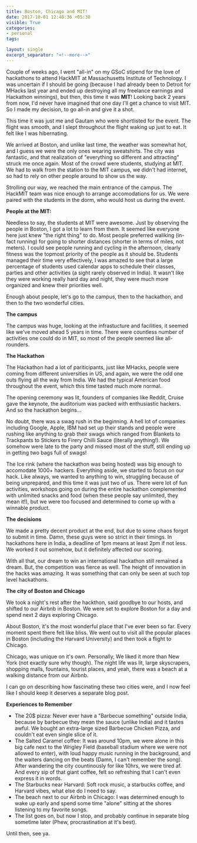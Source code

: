 ```yaml
---
title: Boston, Chicago and MIT!
date: 2017-10-01 12:40:36 +05:30
visible: True
categories:
- personal
tags:

layout: single
excerpt_separator: "<!--more-->"
---
```


Couple of weeks ago, I went "all-in" on my GSoC stipend for the love of hackathons to attend HackMIT at Massachusetts Institute of Technology. I was uncertain if I should be going (because I had already been to Detroit for MHacks last year and ended up destroying all my freelance earnings and Hackathon winnings), but then, this time it was **MIT**! Looking back 2 years from now, I'd never have imagined that one day I'll get a chance to visit MIT. So I made my decision, to go all-in and give it a shot. <!--more-->

This time it was just me and Gautam who were shortlisted for the event. The flight was smooth, and I slept throughout the flight waking up just to eat. It felt like I was hibernating.

We arrived at Boston, and unlike last time, the weather was somewhat hot, and I guess we were the only ones wearing sweatshirts. The city was fantastic, and that realization of "everything so different and attracting" struck me once again. Most of the crowd were students, studying at MIT. We had to walk from the station to the MIT campus, we didn't had internet, so had to rely on other people around to show us the way.


Strolling our way, we reached the main entrance of the campus. The HackMIT team was nice enough to arrange accomodations for us. We were paired with the students in the dorm, who would host us during the event.

**People at the MIT:**

Needless to say, the students at MIT were awesome. Just by observing the people in Boston, I got a lot to learn from them. It seemed like everyone here just knew "the right thing" to do. Most people preferred waliking (in-fact running) for going to shorter distances (shorter in terms of miles, not meters). I could see people running and cycling in the afternoon, clearly fitness was the topmost priority of the people as it should be. Students managed their time very effectively, I was amazed to see that a large percentage of students used calendar apps to schedule their classes, parties and other activities (a sight rarely observed in India). It wasn't like they were working really hard day and night, they were much more organized and knew their priorities well.

Enough about people, let's go to the campus, then to the hackathon, and then to the two wonderful cities.

**The campus**

The campus was huge, looking at the infrastucture and facilities, it seemed like we've moved ahead 5 years in time. There were countless number of activities one could do in MIT, so most of the people seemed like all-rounders.

**The Hackathon**

The Hackathon had a lot of pariticipants, just like MHacks, people were coming from different universities in US, and again, we were the odd one outs flying all the way from India. We had the typical American food throughout the event, which this time tasted much more normal.

The opening ceremony was lit, founders of companies like Reddit, Cruise gave the keynote, the auditorium was packed with enthusiastic hackers. And so the hackathon begins...

No doubt, there was a swag rush in the beginning. A hell lot of companies including Google, Apple, IBM had set up their stands and people were rushing like anything to grab their swags which ranged from Blankets to Trackpants to Stickers to Firery Chilli Sauce (literally anything!). We somehow were late to the party and missed most of the stuff, still ending up in getting two bags full of swags!

The Ice rink (where the hackathon was being hosted) was big enough to accomodate 1000+ hackers. Everything aside, we started to focus on our hack. Like always, we wanted to anything to win, struggling because of being unprepared, and this time it was just two of us. There were lot of fun activities, workshops going on during the entire hackathon complemented with unlimited snacks and food (when these people say unlimited, they mean it!), but we were too focused and determined to come up with a winnable product.

**The decisions**

We made a pretty decent product at the end, but due to some chaos forgot to submit in time. Damn, these guys were so strict in their timings. In hackathons here in India, a deadline of 1pm means at least 2pm if not less. We worked it out somehow, but it definitely affected our scoring.

With all that, our dream to win an international hackathon still remained a dream. But, the competition was fierce as well. The height of innovation in the hacks was amazing. It was something that can only be seen at such top level hackathons.

**The city of Boston and Chicago**

We took a night's rest after the hackthon, said goodbye to our hosts, and shifted to our Airbnb in Boston. We were set to explore Boston for a day and spend next 2 days exploring Chicago.

About Boston, it's the most wonderful place that I've ever been so far. Every moment spent there felt like bliss. We went out to visit all the popular places in Boston (including the Harvard University) and then took a flight to Chicago.

Chicago, was unique on it's own. Personally, We liked it more than New York (not exactly sure why though). The night life was lit, large skyscrapers, shopping malls, fountains, tourist places, and yeah, there was a beach at a walking distance from our Airbnb.

I can go on describing how fascinating these two cities were, and I now feel like I should keep it deserves a separate blog post.


**Experiences to Remember**

- The 20$ pizza: Never ever have a "Barbecue something" outside India, because by barbecue they mean the sauce (unlike India) and it tastes awful. We bought an extra-large sized Barbecue Chicken Pizza, and couldn't eat even single slice of it.
- The Salted Caramel coffee: It was around 10pm, we were alone in this big cafe next to the Wrigley Field (baseball stadium where we were not allowed to enter), with loud happy music running in the background, and the waiters dancing on the beats (Damn, I can't remember the song). After wandering the city countinously for like 10hrs, we were tired af. And every sip of that giant coffee, felt so refreshing that I can't even express it in words.
- The Starbucks near Harvard: Soft rock music, a starbucks coffee, and Harvard vibes, what else do I need to say.
- The beach next to our Airbnb in Chicago: I was determined enough to wake up early and spend some time "alone" sitting at the shores listening to my favorite songs.
- The list goes on, but now I stop, and probably continue in separate blog sometime later (Phew, procrastination at it's best).

Until then, see ya.
